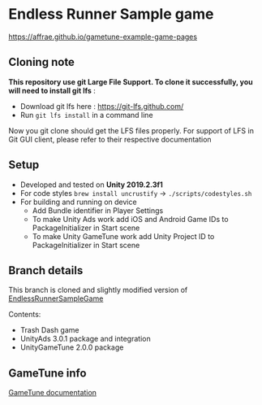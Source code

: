 # Endless Runner Sample game

https://affrae.github.io/gametune-example-game-pages

## Cloning note

**This repository use git Large File Support. To clone it successfully, you will need to install git lfs** :

- Download git lfs here : https://git-lfs.github.com/
- Run `git lfs install` in a command line

Now you git clone should get the LFS files properly. For support of LFS in Git GUI client, please refer to their respective documentation

## Setup

- Developed and tested on **Unity 2019.2.3f1**
- For code styles `brew install uncrustify` -> `./scripts/codestyles.sh`
- For building and running on device
    - Add Bundle identifier in Player Settings
    - To make Unity Ads work add iOS and Android Game IDs to PackageInitializer in Start scene
    - To make Unity GameTune work add Unity Project ID to PackageInitializer in Start scene

## Branch details

This branch is cloned and slightly modified version of [EndlessRunnerSampleGame](https://github.com/Unity-Technologies/EndlessRunnerSampleGame)

Contents:
- Trash Dash game 
- UnityAds 3.0.1 package and integration
- UnityGameTune 2.0.0 package

## GameTune info

[GameTune documentation](http://docs.gametune.unity3d.com/)
